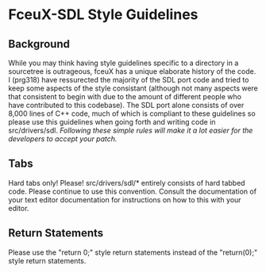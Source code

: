 FceuX-SDL Style Guidelines
=========================
Background
----------
While you may think having style guidelines specific to a directory in a sourcetree is outrageous, fceuX has a unique elaborate history of the code.  I (prg318) have ressurected the majority of the SDL port code and tried to keep some aspects of the style consistant (although not many aspects were that consistent to begin with due to the amount of different people who have contributed to this codebase).  The SDL port alone consists of over 8,000 lines of C++ code, much of which is compliant to these guidelines so please use this guidelines when going forth and writing code in src/drivers/sdl. *Following these simple rules will make it a lot easier for the developers to accept your patch.*

Tabs
----
Hard tabs only!  Please!  src/drivers/sdl/* entirely consists of hard tabbed code.  Please continue to use this convention.  Consult the documentation of your text editor documentation for instructions on how to this with your editor.

Return Statements
-----------------
Please use the "return 0;" style return statements instead of the "return(0);" style return statements.

